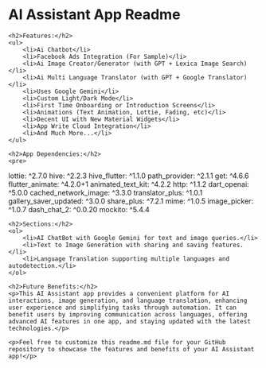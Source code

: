 <!DOCTYPE html>
<body>
    <h1>AI Assistant App Readme</h1>

    <h2>Features:</h2>
    <ul>
        <li>Ai Chatbot</li>
        <li>Facebook Ads Integration (For Sample)</li>
        <li>Ai Image Creator/Generator (with GPT + Lexica Image Search)</li>
        <li>Ai Multi Language Translator (with GPT + Google Translator)</li>
        <li>Uses Google Gemini</li>
        <li>Custom Light/Dark Mode</li>
        <li>First Time Onboarding or Introduction Screens</li>
        <li>Animations (Text Animation, Lottie, Fading, etc)</li>
        <li>Decent UI with New Material Widgets</li>
        <li>App Write Cloud Integration</li>
        <li>And Much More...</li>
    </ul>

    <h2>App Dependencies:</h2>
    <pre>
lottie: ^2.7.0
hive: ^2.2.3
hive_flutter: ^1.1.0
path_provider: ^2.1.1
get: ^4.6.6
flutter_animate: ^4.2.0+1
animated_text_kit: ^4.2.2
http: ^1.1.2
dart_openai: ^5.0.0
cached_network_image: ^3.3.0
translator_plus: ^1.0.1
gallery_saver_updated: ^3.0.0
share_plus: ^7.2.1
mime: ^1.0.5
image_picker: ^1.0.7
dash_chat_2: ^0.0.20
mockito: ^5.4.4
    </pre>

    <h2>Sections:</h2>
    <ol>
        <li>AI ChatBot with Google Gemini for text and image queries.</li>
        <li>Text to Image Generation with sharing and saving features.</li>
        <li>Language Translation supporting multiple languages and autodetection.</li>
    </ol>

    <h2>Future Benefits:</h2>
    <p>This AI Assistant app provides a convenient platform for AI interactions, image generation, and language translation, enhancing user experience and simplifying tasks through automation. It can benefit users by improving communication across languages, offering advanced AI features in one app, and staying updated with the latest technologies.</p>

    <p>Feel free to customize this readme.md file for your GitHub repository to showcase the features and benefits of your AI Assistant app!</p>
</body>

</html>
